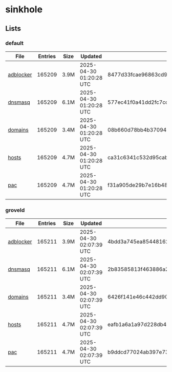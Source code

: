 # sinkhole

## Lists

### default

|File|Entries|Size|Updated|Hash|
|-|-|-|-|-|
|[adblocker](https://raw.githubusercontent.com/groveld/sinkhole/lists/default/adblocker.txt)|165209|3.9M|2025-04-30 01:20:28 UTC|8477d33fcae96863cd9f1a2f7147d0a5395a705cc34584274839b9406cd146d9|
|[dnsmasq](https://raw.githubusercontent.com/groveld/sinkhole/lists/default/dnsmasq.txt)|165209|6.1M|2025-04-30 01:20:28 UTC|577ec41f0a41dd2fc7cc9df4114d3b3194a7ee34a806c50a93c2271445ccca61|
|[domains](https://raw.githubusercontent.com/groveld/sinkhole/lists/default/domains.txt)|165209|3.4M|2025-04-30 01:20:28 UTC|08b660d78bb4b3709412d24d7d3214e2fa38b9539e394d3dfcc92927bc3fb4ce|
|[hosts](https://raw.githubusercontent.com/groveld/sinkhole/lists/default/hosts.txt)|165209|4.7M|2025-04-30 01:20:28 UTC|ca31c6341c532d95cab2b999fcc88d8e70829b9dfc37e3ade0eaf8e80b7ba34b|
|[pac](https://raw.githubusercontent.com/groveld/sinkhole/lists/default/pac.txt)|165209|4.7M|2025-04-30 01:20:28 UTC|f31a905de29b7e16b4833ea397729b003ec85d003c39823f21fd23afef82a72b|

### groveld

|File|Entries|Size|Updated|Hash|
|-|-|-|-|-|
|[adblocker](https://raw.githubusercontent.com/groveld/sinkhole/lists/groveld/adblocker.txt)|165211|3.9M|2025-04-30 02:07:39 UTC|4bdd3a745ea85448162f1569dfe3f9e10f7f99ac8e84c70eedb66905475ce8d3|
|[dnsmasq](https://raw.githubusercontent.com/groveld/sinkhole/lists/groveld/dnsmasq.txt)|165211|6.1M|2025-04-30 02:07:39 UTC|2b83585813f463886a222e554cba79816c4e49681150e2bf08fb4d4f4123a07b|
|[domains](https://raw.githubusercontent.com/groveld/sinkhole/lists/groveld/domains.txt)|165211|3.4M|2025-04-30 02:07:39 UTC|6426f141e46c442dd900f14748bd62a0ea7ef23b41147263feef282144ba4c22|
|[hosts](https://raw.githubusercontent.com/groveld/sinkhole/lists/groveld/hosts.txt)|165211|4.7M|2025-04-30 02:07:39 UTC|eafb1a6a1a97d228db4709edf4e27844001fbc2c322b2c2d07f7f63dcd205d63|
|[pac](https://raw.githubusercontent.com/groveld/sinkhole/lists/groveld/pac.txt)|165211|4.7M|2025-04-30 02:07:39 UTC|b9ddcd77024ab397e7358cbcff0d4f3be2746b7b8ab8ce844808a9994aaedec5|

